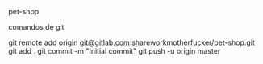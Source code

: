 pet-shop


comandos de git

git remote add origin git@gitlab.com:shareworkmotherfucker/pet-shop.git
git add .
git commit -m "Initial commit"
git push -u origin master